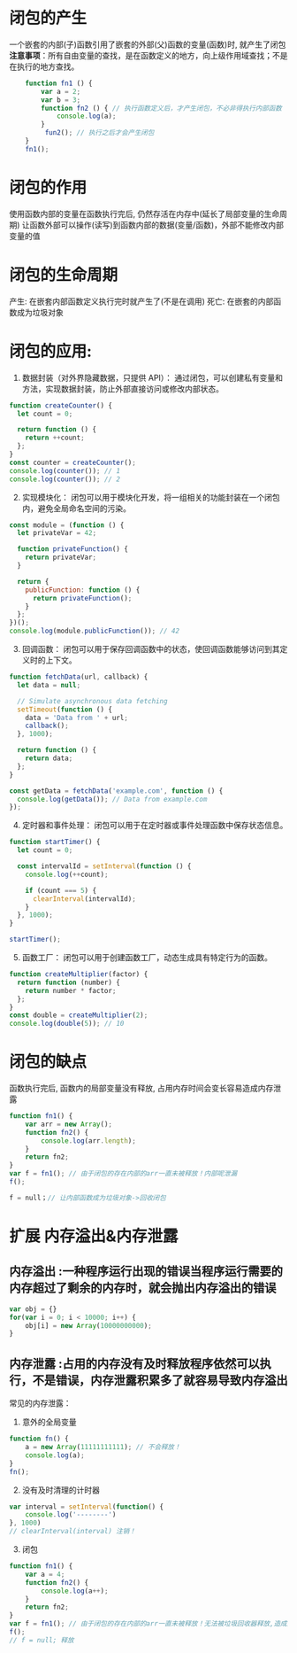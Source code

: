 # 闭包的产生
一个嵌套的内部(子)函数引用了嵌套的外部(父)函数的变量(函数)时, 就产生了闭包
**注意事项**：所有自由变量的查找，是在函数定义的地方，向上级作用域查找；不是在执行的地方查找。
```javascript
    function fn1 () {
        var a = 2;
        var b = 3;
        function fn2 () { // 执行函数定义后，才产生闭包，不必非得执行内部函数
            console.log(a);
        }
         fun2(); // 执行之后才会产生闭包
    }
    fn1();
```

# 闭包的作用
使用函数内部的变量在函数执行完后, 仍然存活在内存中(延长了局部变量的生命周期)
让函数外部可以操作(读写)到函数内部的数据(变量/函数)，外部不能修改内部变量的值

# 闭包的生命周期
产生: 在嵌套内部函数定义执行完时就产生了(不是在调用)
死亡: 在嵌套的内部函数成为垃圾对象
<script type="text/javascript">
function fun1() {
  //问题2: 此时闭包产生了吗? 产生了，函数提升，内部函数已经创建！
  var a = 3;
  function fun2() {
    a++;
    console.log(a);
  }
  return fun2;
}
//问题1: 此时闭包产生了吗?   产生了
var f = fun1();
//问题3: 此时闭包释放了吗?  // 没有
f();
//问题4: 此时闭包释放回收了吗?   // 没有
//问题5: 如何让闭包释放回收呢?  
// f = null; 包含闭包的函数对象成为了垃圾对象
</script>


# 闭包的应用: 

1. 数据封装（对外界隐藏数据，只提供 API）： 通过闭包，可以创建私有变量和方法，实现数据封装，防止外部直接访问或修改内部状态。
```javascript
function createCounter() {
  let count = 0;

  return function () {
    return ++count;
  };
}
const counter = createCounter();
console.log(counter()); // 1
console.log(counter()); // 2
```

2. 实现模块化： 闭包可以用于模块化开发，将一组相关的功能封装在一个闭包内，避免全局命名空间的污染。
```javascript
const module = (function () {
  let privateVar = 42;

  function privateFunction() {
    return privateVar;
  }

  return {
    publicFunction: function () {
      return privateFunction();
    }
  };
})();
console.log(module.publicFunction()); // 42
```
3. 回调函数： 闭包可以用于保存回调函数中的状态，使回调函数能够访问到其定义时的上下文。
```javascript
function fetchData(url, callback) {
  let data = null;

  // Simulate asynchronous data fetching
  setTimeout(function () {
    data = 'Data from ' + url;
    callback();
  }, 1000);

  return function () {
    return data;
  };
}

const getData = fetchData('example.com', function () {
  console.log(getData()); // Data from example.com
});
```
4. 定时器和事件处理： 闭包可以用于在定时器或事件处理函数中保存状态信息。
```javascript
function startTimer() {
  let count = 0;

  const intervalId = setInterval(function () {
    console.log(++count);

    if (count === 5) {
      clearInterval(intervalId);
    }
  }, 1000);
}

startTimer();
```
5. 函数工厂： 闭包可以用于创建函数工厂，动态生成具有特定行为的函数。
```javascript
function createMultiplier(factor) {
  return function (number) {
    return number * factor;
  };
}
const double = createMultiplier(2);
console.log(double(5)); // 10
```

# 闭包的缺点
函数执行完后, 函数内的局部变量没有释放, 占用内存时间会变长容易造成内存泄露
```javascript
function fn1() {
    var arr = new Array();
    function fn2() {
        console.log(arr.length);
    }
    return fn2;
}
var f = fn1(); // 由于闭包的存在内部的arr一直未被释放！内部呢泄漏
f();

f = null；// 让内部函数成为垃圾对象->回收闭包
```

# 扩展 内存溢出&内存泄露
## 内存溢出 :一种程序运行出现的错误当程序运行需要的内存超过了剩余的内存时，就会抛出内存溢出的错误
```javascript
var obj = {}
for(var i = 0; i < 10000; i++) {
    obj[i] = new Array(10000000000);
}
```
## 内存泄露 :占用的内存没有及时释放程序依然可以执行，不是错误，内存泄露积累多了就容易导致内存溢出

常见的内存泄露：
1. 意外的全局变量
```javascript
function fn() {
    a = new Array(11111111111); // 不会释放！
    console.log(a); 
}
fn();
```
2.  没有及时清理的计时器
```javascript
var interval = setInterval(function() { 
    console.log('--------')
}, 1000)
// clearInterval(interval) 注销！
```
3. 闭包
```javascript
function fn1() {
    var a = 4;
    function fn2() {
        console.log(a++);
    }
    return fn2;
}
var f = fn1(); // 由于闭包的存在内部的arr一直未被释放！无法被垃圾回收器释放,造成内部泄漏
f();
// f = null; 释放
```
